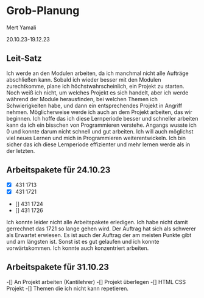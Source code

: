 # Grob-Planung

Mert Yamali

20.10.23-19.12.23
## Leit-Satz

Ich werde an den Modulen arbeiten, da ich manchmal nicht alle Aufträge abschließen kann. Sobald ich wieder besser mit den Modulen zurechtkomme, plane ich höchstwahrscheinlich, ein Projekt zu starten. Noch weiß ich nicht, um welches Projekt es sich handelt, aber ich werde während der Module herausfinden, bei welchen Themen ich Schwierigkeiten habe, und dann ein entsprechendes Projekt in Angriff nehmen. Möglicherweise werde ich auch an dem Projekt arbeiten, das wir beginnen. Ich hoffe das ich diese Lernperiode besser und schneller arbeiten kann da ich ein bisschen von Programmieren verstehe. Angangs wusste ich 0 und konnte darum nicht schnell und gut arbeiten. Ich will auch möglichst viel neues Lernen und mich in Programmieren weiterentwickeln. Ich bin sicher das ich diese Lernperiode effizienter und mehr lernen werde als in der letzten.

## Arbeitspakete für 24.10.23

- [x] 431 1713
- [x] 431 1721
- [] 431 1724
- [] 431 1726

Ich konnte leider nicht alle Arbeitspakete erledigen. Ich habe nicht damit gerrechnet das 1721 so lange gehen wird. Der Auftrag hat sich als schwerer als Erwartet erwiesen. Es ist auch der Auftrag der am meisten Punkte gibt und am längsten ist. Sonst ist es gut gelaufen und ich konnte vorwärtskommen. Ich konnte auch konzentriert arbeiten.


## Arbeitspakete für 31.10.23

-[] An Projekt arbeiten (Kantilehrer)
-[] Projekt überlegen
-[] HTML CSS Projekt
-[] Themen die ich nicht kann repetieren.
